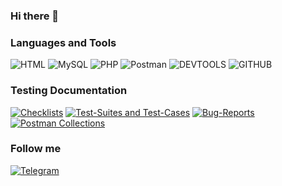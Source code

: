 ### Hi there 👋 

### Languages and Tools
![HTML](https://img.shields.io/badge/-HTML-2F4F4F??style=for-the-badge&logo=HTML)
![MySQL](https://img.shields.io/badge/-MySQL-2F4F4F??style=for-the-badge&logo=MySQL)
![PHP](https://img.shields.io/badge/-PHP-2F4F4F??style=for-the-badge&logo=PHP)
![Postman](https://img.shields.io/badge/-Postman-2F4F4F??style=for-the-badge&logo=Postman)
![DEVTOOLS](https://img.shields.io/badge/-DevTools-2F4F4F??style=for-the-badge&logo=DevTools)
![GITHUB](https://img.shields.io/badge/-GITHUB-2F4F4F??style=for-the-badge&logo=GITHUB)

### Testing Documentation
[![Checklists](https://img.shields.io/badge/-Checklists-2F4F4F??style=for-the-badge)](https://github.com/NastyaRostovtseva/test-artifacts)
[![Test-Suites and Test-Cases](https://img.shields.io/badge/-TestCases-2F4F4F??style=for-the-badge)](https://docs.google.com/spreadsheets/d/1KYS8vEEXfpIKHDq6KWADUyTqervZfFHwVyFtMVSstX0/edit?usp=sharing)
[![Bug-Reports](https://img.shields.io/badge/-BugReports-2F4F4F??style=for-the-badge)](https://github.com/NastyaRostovtseva/test-artifacts)
[![Postman Collections](https://img.shields.io/badge/-PostmanCollections-2F4F4F??style=for-the-badge)](https://github.com/NastyaRostovtseva/test-artifacts)


### Follow me
[![Telegram](https://img.shields.io/badge/-Telegram-2F4F4F??style=for-the-badge&logo=Telegram)](https://t.me/NastyaRostovceva)


